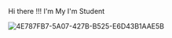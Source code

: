 Hi there !!!
I'm My
I'm Student

![4E787FB7-5A07-427B-B525-E6D43B1AAE5B](https://user-images.githubusercontent.com/89174992/131129807-88eefa49-2000-4471-bd6f-e23eff567867.jpeg)
